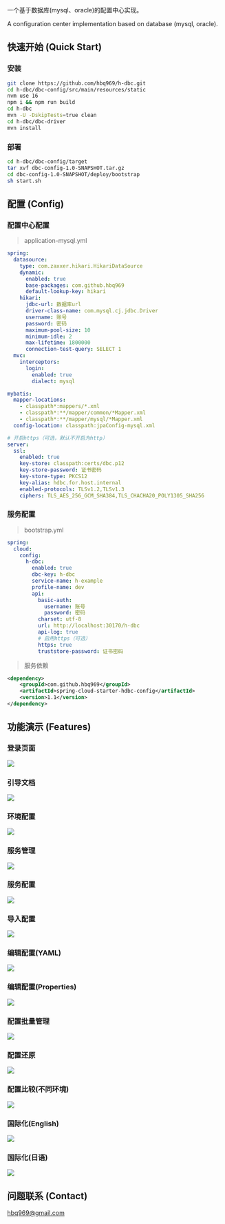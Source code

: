 一个基于数据库(mysql、oracle)的配置中心实现。

A configuration center implementation based on database (mysql, oracle).



## 快速开始 (Quick Start)
### 安装
```bash
git clone https://github.com/hbq969/h-dbc.git
cd h-dbc/dbc-config/src/main/resources/static
nvm use 16 
npm i && npm run build
cd h-dbc 
mvn -U -DskipTests=true clean
cd h-dbc/dbc-driver
mvn install
```

### 部署
```bash
cd h-dbc/dbc-config/target
tar xvf dbc-config-1.0-SNAPSHOT.tar.gz
cd dbc-config-1.0-SNAPSHOT/deploy/bootstrap
sh start.sh
```





## 配置 (Config)
### 配置中心配置
> application-mysql.yml
```yaml
spring:
  datasource:
    type: com.zaxxer.hikari.HikariDataSource
    dynamic:
      enabled: true
      base-packages: com.github.hbq969
      default-lookup-key: hikari
    hikari:
      jdbc-url: 数据库url
      driver-class-name: com.mysql.cj.jdbc.Driver
      username: 账号
      password: 密码
      maximum-pool-size: 10
      minimum-idle: 2
      max-lifetime: 1800000
      connection-test-query: SELECT 1
  mvc:
    interceptors:
      login:
        enabled: true
        dialect: mysql

mybatis:
  mapper-locations:
    - classpath*:mappers/*.xml
    - classpath*:**/mapper/common/*Mapper.xml
    - classpath*:**/mapper/mysql/*Mapper.xml
  config-location: classpath:jpaConfig-mysql.xml

# 开启https（可选，默认不开启为http）
server:
  ssl:
    enabled: true
    key-store: classpath:certs/dbc.p12
    key-store-password: 证书密码
    key-store-type: PKCS12
    key-alias: hdbc.for.host.internal
    enabled-protocols: TLSv1.2,TLSv1.3
    ciphers: TLS_AES_256_GCM_SHA384,TLS_CHACHA20_POLY1305_SHA256
```

### 服务配置
> bootstrap.yml 
```yaml
spring:
  cloud:
    config:
      h-dbc:
        enabled: true
        dbc-key: h-dbc
        service-name: h-example
        profile-name: dev
        api:
          basic-auth:
            username: 账号
            password: 密码
          charset: utf-8
          url: http://localhost:30170/h-dbc
          api-log: true
          # 启用https（可选）
          https: true
          truststore-password: 证书密码
```

> 服务依赖
```xml
<dependency>
    <groupId>com.github.hbq969</groupId>
    <artifactId>spring-cloud-starter-hdbc-config</artifactId>
    <version>1.1</version>
</dependency>
```

## 功能演示 (Features)

### 登录页面

![](dbc-config/src/main/resources/static/src/assets/img/0.png)


### 引导文档
![](dbc-config/src/main/resources/static/src/assets/img/1.png)


### 环境配置
![](dbc-config/src/main/resources/static/src/assets/img/2.png)


### 服务管理
![](dbc-config/src/main/resources/static/src/assets/img/3.png)


### 服务配置
![](dbc-config/src/main/resources/static/src/assets/img/4.png)


### 导入配置
![](dbc-config/src/main/resources/static/src/assets/img/5.png)


### 编辑配置(YAML)
![](dbc-config/src/main/resources/static/src/assets/img/6.png)


### 编辑配置(Properties)
![](dbc-config/src/main/resources/static/src/assets/img/7.png)


### 配置批量管理
![](dbc-config/src/main/resources/static/src/assets/img/8.png)


### 配置还原
![](dbc-config/src/main/resources/static/src/assets/img/9.png)


### 配置比较(不同环境)
![](dbc-config/src/main/resources/static/src/assets/img/10.png)


### 国际化(English)
![](dbc-config/src/main/resources/static/src/assets/img/11.png)


### 国际化(日语)
![](dbc-config/src/main/resources/static/src/assets/img/12.png)

## 问题联系 (Contact)

[hbq969@gmail.com](mailto:hbq969@gmail.com)
